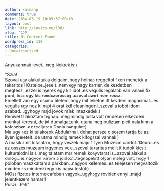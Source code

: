 ```yaml
---
author: kalmanp
comments: true
date: 2004-03-19 10:09:37+00:00
layout: post
link: http://kavics.me/130/
slug: '130'
title: No Content Found
wordpress_id: 130
categories:
- Uncategorized
---
```


Anyukamnak level...meg Nektek is:)




"Szia!  
Szoval ugy alakultak a dolgaim, hogy holnap reggeltol fixen mehetek a takaritos HOstelbe..jeee:)..nem egy nagy karrier, de kezdetben megteszi..ezzel is nyerek egy kis idot..es vegulis legalabb van valami fix pont, lesz egy kis rendszeresseg..szoval azert nem rossz.  
Emellett van egy csomo 5letem, hogy mit lehetne itt kezdeni magammal...es vegulis ugy nez ki napi 4 orat kell cleaningelni..szoval a tobbi idom szabad..ugyhogy majd jovok m1ek intezkedek:)  
Renivel talakoztam tegnap..meg mindig lusta volt rendesen elkezdeni munkat keresni, de jot dumalgattunk, utana meg buliztam picit nala kinn a koleszban..az teeljesen Dania hangulat:)  
Ma ugy nez ki talakozok Abdulahhal, dehat persze o sosem tartja be az ilyen igereteit..de utana mindig remek kifogasai vannak:)  
A masik amit kitalatam, hogy veszek majd 1 ilyen Muzeum cardot..13euro..es az osszes muzeum ingyenes vele..szoval takaritas mellett tudok kicsit kulturalodni is:)..meg talatam mar remek konyvtarat is...szoval alakul a dolog...es nagyon varom a joidot:)..tegnapelott olyan meleg volt, hogy 1 poloban maszkaltam a parkban...nagyon kellemes..es telejesen megvaltozik minden es mindenki egy kis napsutestol:)  
MOst fizetos internetcafeban vagyok..ugyhogy roviden ennyi..majd jelentkezem hamar!!  
Puszi...Peti"

